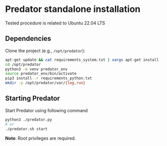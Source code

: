 # Predator standalone installation
Tested procedure is related to Ubuntu 22.04 LTS

## Dependencies
Clone the project (e.g., `/opt/predator`):
   ```bash
   apt-get update && cat requirements_system.txt | xargs apt-get install -y
   cd /opt/predator
   python3 -m venv predator_env
   source predator_env/bin/activate
   pip3 install -r requirements_python.txt
   mkdir -p /opt/predator/var/{log,run}
   ```

## Starting Predator
Start Predator using following command
   ```bash
   python3 ./predator.py
   # or
   ./predator.sh start
   ```
   **Note**: Root privileges are required.
